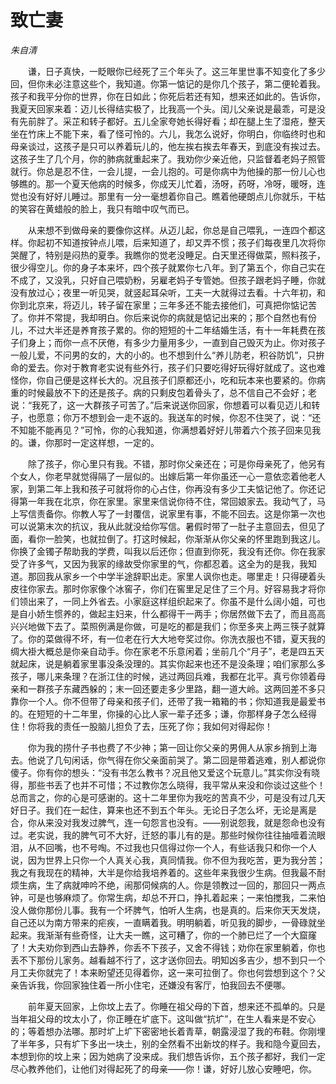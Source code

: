 # 致亡妻

*朱自清*

　　谦，日子真快，一眨眼你已经死了三个年头了。这三年里世事不知变化了多少回，但你未必注意这些个，我知道。你第一惦记的是你几个孩子，第二便轮着我。孩子和我平分你的世界，你在日如此；你死后若还有知，想来还如此的。告诉你，我夏天回家来着：迈儿长得结实极了，比我高一个头。闰儿父亲说是最乖，可是没有先前胖了。采芷和转子都好。五儿全家夸她长得好看；却在腿上生了湿疮，整天坐在竹床上不能下来，看了怪可怜的。六儿，我怎么说好，你明白，你临终时也和母亲谈过，这孩子是只可以养着玩儿的，他左挨右挨去年春天，到底没有挨过去。这孩子生了几个月，你的肺病就重起来了。我劝你少亲近他，只监督着老妈子照管就行。你总是忍不住，一会儿提，一会儿抱的。可是你病中为他操的那一份儿心也够瞧的。那一个夏天他病的时候多，你成天儿忙着，汤呀，药呀，冷呀，暖呀，连觉也没有好好儿睡过。那里有一分一毫想着你自己。瞧着他硬朗点儿你就乐，干枯的笑容在黄蜡般的脸上，我只有暗中叹气而已。

　　从来想不到做母亲的要像你这样。从迈儿起，你总是自己喂乳，一连四个都这样。你起初不知道按钟点儿喂，后来知道了，却又弄不惯；孩子们每夜里几次将你哭醒了，特别是闷热的夏季。我瞧你的觉老没睡足。白天里还得做菜，照料孩子，很少得空儿。你的身子本来坏，四个孩子就累你七八年。到了第五个，你自己实在不成了，又没乳，只好自己喂奶粉，另雇老妈子专管她。但孩子跟老妈子睡，你就没有放过心；夜里一听见哭，就竖起耳朵听，工夫一大就得过去看。十六年初，和你到北京来，将迈儿，转子留在家里；三年多还不能去接他们，可真把你惦记苦了。你并不常提，我却明白。你后来说你的病就是惦记出来的；那个自然也有份儿，不过大半还是养育孩子累的。你的短短的十二年结婚生活，有十一年耗费在孩子们身上；而你一点不厌倦，有多少力量用多少，一直到自己毁灭为止。你对孩子一般儿爱，不问男的女的，大的小的。也不想到什么“养儿防老，积谷防饥”，只拚命的爱去。你对于教育老实说有些外行，孩子们只要吃得好玩得好就成了。这也难怪你，你自己便是这样长大的。况且孩子们原都还小，吃和玩本来也要紧的。你病重的时候最放不下的还是孩子。病的只剩皮包着骨头了，总不信自己不会好；老说：“我死了，这一大群孩子可苦了。”后来说送你回家，你想着可以看见迈儿和转子，也愿意；你万不想到会一走不返的。我送车的时候，你忍不住哭了，说：“还不知能不能再见？”可怜，你的心我知道，你满想着好好儿带着六个孩子回来见我的。谦，你那时一定这样想，一定的。

　　除了孩子，你心里只有我。不错，那时你父亲还在；可是你母亲死了，他另有个女人，你老早就觉得隔了一层似的。出嫁后第一年你虽还一心一意依恋着他老人家，到第二年上我和孩子可就将你的心占住，你再没有多少工夫惦记他了。你还记得第一年我在北京，你在家里。家里来信说你待不住，常回娘家去。我动气了，马上写信责备你。你教人写了一封覆信，说家里有事，不能不回去。这是你第一次也可以说第末次的抗议，我从此就没给你写信。暑假时带了一肚子主意回去，但见了面，看你一脸笑，也就拉倒了。打这时候起，你渐渐从你父亲的怀里跑到我这儿。你换了金镯子帮助我的学费，叫我以后还你；但直到你死，我没有还你。你在我家受了许多气，又因为我家的缘故受你家里的气，你都忍着。这全为的是我，我知道。那回我从家乡一个中学半途辞职出走。家里人讽你也走。哪里走！只得硬着头皮往你家去。那时你家像个冰窖子，你们在窖里足足住了三个月。好容易我才将你们领出来了，一同上外省去。小家庭这样组织起来了。你虽不是什么阔小姐，可也是自小娇生惯养的，做起主妇来，什么都得干一两手；你居然做下去了，而且高高兴兴地做下去了。菜照例满是你做，可是吃的都是我们；你至多夹上两三筷子就算了。你的菜做得不坏，有一位老在行大大地夸奖过你。你洗衣服也不错，夏天我的绸大褂大概总是你亲自动手。你在家老不乐意闲着；坐前几个“月子”，老是四五天就起床，说是躺着家里事没条没理的。其实你起来也还不是没条理；咱们家那么多孩子，哪儿来条理？在浙江住的时候，逃过两回兵难，我都在北平。真亏你领着母亲和一群孩子东藏西躲的；末一回还要走多少里路，翻一道大岭。这两回差不多只靠你一个人。你不但带了母亲和孩子们，还带了我一箱箱的书；你知道我是最爱书的。在短短的十二年里，你操的心比人家一辈子还多；谦，你那样身子怎么经得住！你将我的责任一股脑儿担负了去，压死了你；我如何对得起你！

　　你为我的捞什子书也费了不少神；第一回让你父亲的男佣人从家乡捎到上海去。他说了几句闲话，你气得在你父亲面前哭了。第二回是带着逃难，别人都说你傻子。你有你的想头：“没有书怎么教书？况且他又爱这个玩意儿。”其实你没有晓得，那些书丢了也并不可惜；不过教你怎么晓得，我平常从来没和你谈过这些个！总而言之，你的心是可感谢的。这十二年里你为我吃的苦真不少，可是没有过几天好日子。我们在一起住，算来也还不到五个年头。无论日子怎么坏，无论是离是合，你从来没对我发过脾气，连一句怨言也没有。——别说怨我，就是怨命也没有过。老实说，我的脾气可不大好，迁怒的事儿有的是。那些时候你往往抽噎着流眼泪，从不回嘴，也不号啕。不过我也只信得过你一个人，有些话我只和你一个人说，因为世界上只你一个人真关心我，真同情我。你不但为我吃苦，更为我分苦；我之有我现在的精神，大半是你给我培养着的。这些年来我很少生病。但我最不耐烦生病，生了病就呻吟不绝，闹那伺候病的人。你是领教过一回的，那回只一两点钟，可是也够麻烦了。你常生病，却总不开口，挣扎着起来；一来怕搅我，二来怕没人做你那份儿事。我有一个坏脾气，怕听人生病，也是真的。后来你天天发烧，自己还以为南方带来的疟疾，一直瞒着我。明明躺着，听见我的脚步，一骨碌就坐起来。我渐渐有些奇怪，让大夫一瞧，这可糟了，你的一个肺已烂了一个大窟窿了！大夫劝你到西山去静养，你丢不下孩子，又舍不得钱；劝你在家里躺着，你也丢不下那份儿家务。越看越不行了，这才送你回去。明知凶多吉少，想不到只一个月工夫你就完了！本来盼望还见得着你，这一来可拉倒了。你也何尝想到这个？父亲告诉我，你回家独住着一所小住宅，还嫌没有客厅，怕我回去不便哪。

　　前年夏天回家，上你坟上去了。你睡在祖父母的下首，想来还不孤单的。只是当年祖父母的坟太小了，你正睡在圹底下。这叫做“抗圹”，在生人看来是不安心的；等着想办法哪。那时圹上圹下密密地长着青草，朝露浸湿了我的布鞋。你刚埋了半年多，只有圹下多出一块土，别的全然看不出新坟的样子。我和隐今夏回去，本想到你的坟上来；因为她病了没来成。我们想告诉你，五个孩子都好，我们一定尽心教养他们，让他们对得起死了的母亲——你！谦，好好儿放心安睡吧，你。